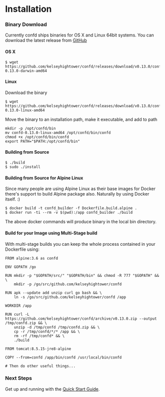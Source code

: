 # Installation

### Binary Download

Currently confd ships binaries for OS X and Linux 64bit systems. You can download the latest release from [GitHub](https://github.com/kelseyhightower/confd/releases)

#### OS X

```
$ wget https://github.com/kelseyhightower/confd/releases/download/v0.13.0/confd-0.13.0-darwin-amd64
```

#### Linux

Download the binary
```
$ wget https://github.com/kelseyhightower/confd/releases/download/v0.13.0/confd-0.13.0-linux-amd64
```
Move the binary to an installation path, make it executable, and add to path
```
mkdir -p /opt/confd/bin
mv confd-0.13.0-linux-amd64 /opt/confd/bin/confd
chmod +x /opt/confd/bin/confd
export PATH="$PATH:/opt/confd/bin"
```

#### Building from Source

```
$ ./build
$ sudo ./install
```

#### Building from Source for Alpine Linux

Since many people are using Alpine Linux as their base images for Docker there's support to build Alpine package also. Naturally by using Docker itself. :)

```
$ docker build -t confd_builder -f Dockerfile.build.alpine .
$ docker run -ti --rm -v $(pwd):/app confd_builder ./build
```
The above docker commands will produce binary in the local bin directory.

#### Build for your Image using Multi-Stage build

With multi-stage builds you can keep the whole process contained in your Dockerfile using:

```
FROM alpine:3.6 as confd

ENV GOPATH /go

RUN mkdir -p "$GOPATH/src/" "$GOPATH/bin" && chmod -R 777 "$GOPATH" && \
    mkdir -p /go/src/github.com/kelseyhightower/confd

RUN apk --update add unzip curl go bash && \
    ln -s /go/src/github.com/kelseyhightower/confd /app

WORKDIR /app

RUN curl -L https://github.com/kelseyhightower/confd/archive/v0.13.0.zip --output /tmp/confd.zip && \
    unzip -d /tmp/confd /tmp/confd.zip && \
    cp -r /tmp/confd/*/* /app && \
    rm -rf /tmp/confd* && \
    ./build

FROM tomcat:8.5.15-jre8-alpine

COPY --from=confd /app/bin/confd /usr/local/bin/confd

# Then do other useful things...
```

### Next Steps

Get up and running with the [Quick Start Guide](quick-start-guide.md).
